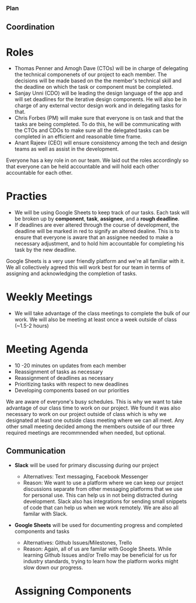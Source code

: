 ### Plan
## Coordination
# Roles
* Thomas Penner and Amogh Dave (CTOs) will be in charge of delegating the technical componenets of our project to each member. The decisions will be made based on the the member's technical skill and the deadline on which the task or component must be completed.
* Sanjay Unni (CDO) will be leading the design language of the app and will set deadlines for the iterative design components. He will also be in charge of any external vector design work and in delegating tasks for that.
* Chris Forbes (PM) will make sure that everyone is on task and that the tasks are being completed. To do this, he will be communicating with the CTOs and CDOs to make sure all the delegated tasks can be completed in an efficient and reasonable time frame.
* Anant Rajeev (CEO) will ensure consistency among the tech and design teams as well as assist in the development.

Everyone has a key role in on our team. We laid out the roles accordingly so that everyone can be held accountable and will hold each other accountable for each other.

# Practies
* We will be using Google Sheets to keep track of our tasks. Each task will be broken up by **component**, **task**, **assignee**, and a **rough deadline**. 
* If deadlines are ever altered through the course of development, the deadline will be marked in red to signify an altered dealine. This is to ensure that everyone is aware that an assignee needed to make a necessary adjustment, and to hold him accountable for completing his task by the new deadline.

Google Sheets is a very user friendly platform and we're all familiar with it. We all collectively agreed this will work best for our team in terms of assigning and acknowledging the completion of tasks.

# Weekly Meetings
* We will take advantage of the class meetings to complete the bulk of our work. We will also be meeting at least once a week outside of class (~1.5-2 hours)

# Meeting Agenda
* 10 -20 minutes on updates from each member
* Reassignment of tasks as necessary
* Reassignment of deadlines as necessary
* Prioritizing tasks with respect to new deadlines
* Developing components based on our priorities

We are aware of everyone's busy schedules. This is why we want to take advantage of our class time to work on our project. We found it was also necessary to work on our project outside of class which is why we designated at least one outside class meeting where we can all meet. Any other small meeting decided among the members outside of our three required meetings are recommnended when needed, but optional.

## Communication
* **Slack** will be used for primary discussing during our project
  * Alternatives: Text messaging, Facebook Messenger
  * Reason: We want to use a platform where we can keep our project discussions separate from other messaging platforms that we 
    use for personal use. This can help us in not being distracted during development. Slack also has integrations for sending         small snippets of code that can help us when we work remotely. We are also all familar with Slack.
* **Google Sheets** will be used for documenting progress and completed components and tasks
  * Alternatives: Github Issues/Milestones, Trello
  * Reason: Again, all of us are familar with Google Sheets. While learning Github Issues and/or Trello may be beneficial for us       for industry standards, trying to learn how the platform works might slow down our progress.
  
  # Assigning Components
